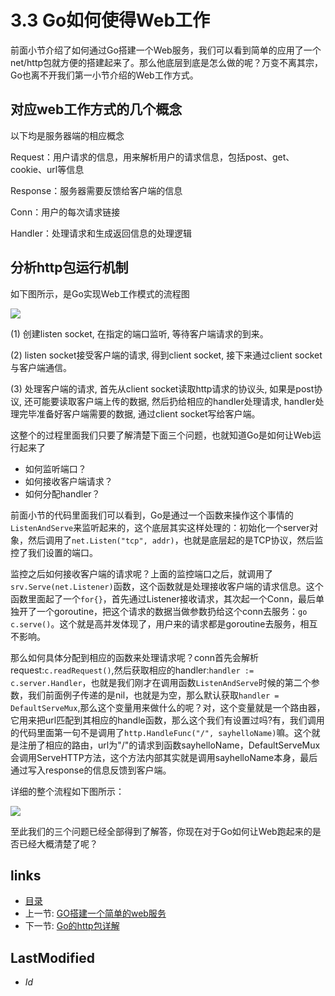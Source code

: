 # 3.3 Go如何使得Web工作
前面小节介绍了如何通过Go搭建一个Web服务，我们可以看到简单的应用了一个net/http包就方便的搭建起来了。那么他底层到底是怎么做的呢？万变不离其宗，Go也离不开我们第一小节介绍的Web工作方式。

## 对应web工作方式的几个概念

以下均是服务器端的相应概念

Request：用户请求的信息，用来解析用户的请求信息，包括post、get、cookie、url等信息

Response：服务器需要反馈给客户端的信息

Conn：用户的每次请求链接

Handler：处理请求和生成返回信息的处理逻辑

## 分析http包运行机制

如下图所示，是Go实现Web工作模式的流程图

![](images/3.3.http.png?raw=true)

(1) 创建listen socket, 在指定的端口监听, 等待客户端请求的到来。

(2) listen socket接受客户端的请求, 得到client socket, 接下来通过client socket与客户端通信。

(3) 处理客户端的请求, 首先从client socket读取http请求的协议头, 如果是post协议, 还可能要读取客户端上传的数据, 然后扔给相应的handler处理请求, handler处理完毕准备好客户端需要的数据, 通过client socket写给客户端。

这整个的过程里面我们只要了解清楚下面三个问题，也就知道Go是如何让Web运行起来了

- 如何监听端口？
- 如何接收客户端请求？
- 如何分配handler？

前面小节的代码里面我们可以看到，Go是通过一个函数来操作这个事情的`ListenAndServe`来监听起来的，这个底层其实这样处理的：初始化一个server对象，然后调用了`net.Listen("tcp", addr)`，也就是底层起的是TCP协议，然后监控了我们设置的端口。

监控之后如何接收客户端的请求呢？上面的监控端口之后，就调用了`srv.Serve(net.Listener)`函数，这个函数就是处理接收客户端的请求信息。这个函数里面起了一个`for{}`，首先通过Listener接收请求，其次起一个Conn，最后单独开了一个goroutine，把这个请求的数据当做参数扔给这个conn去服务：`go c.serve()`。这个就是高并发体现了，用户来的请求都是goroutine去服务，相互不影响。

那么如何具体分配到相应的函数来处理请求呢？conn首先会解析request:`c.readRequest()`,然后获取相应的handler:`handler := c.server.Handler`，也就是我们刚才在调用函数`ListenAndServe`时候的第二个参数，我们前面例子传递的是nil，也就是为空，那么默认获取`handler = DefaultServeMux`,那么这个变量用来做什么的呢？对，这个变量就是一个路由器，它用来把url匹配到其相应的handle函数，那么这个我们有设置过吗?有，我们调用的代码里面第一句不是调用了`http.HandleFunc("/", sayhelloName)`嘛。这个就是注册了相应的路由，url为"/"的请求到函数sayhelloName，DefaultServeMux会调用ServeHTTP方法，这个方法内部其实就是调用sayhelloName本身，最后通过写入response的信息反馈到客户端。

详细的整个流程如下图所示：

![](images/3.3.illustrator.png?raw=true)

至此我们的三个问题已经全部得到了解答，你现在对于Go如何让Web跑起来的是否已经大概清楚了呢？


## links
   * [目录](<preface.md>)
   * 上一节: [GO搭建一个简单的web服务](<3.2.md>)
   * 下一节: [Go的http包详解](<3.4.md>)

## LastModified 
   * $Id$
